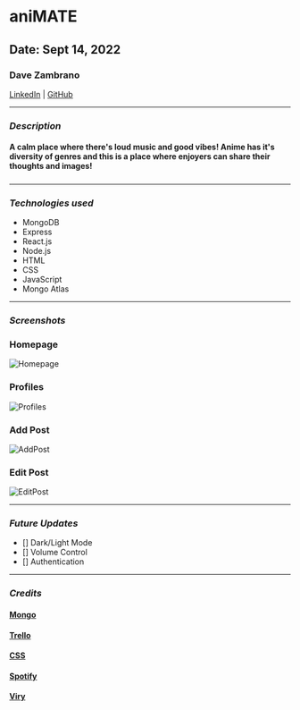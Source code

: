 # aniMATE

## Date: Sept 14, 2022

### Dave Zambrano

[LinkedIn](https://www.linkedin.com/in/davezambr/) |
[GitHub](https://github.com/dzambr13) 

---

### **_Description_**

#### **A calm place where there's loud music and good vibes! Anime has it's diversity of genres and this is a place where enjoyers can share their thoughts and images!**

#####

---

### **_Technologies used_**

- MongoDB
- Express
- React.js
- Node.js
- HTML
- CSS
- JavaScript
- Mongo Atlas

---

### **_Screenshots_**

### Homepage

![Homepage](https://cdn.discordapp.com/attachments/1014901483860394064/1019555730791075881/unknown.png)

### Profiles

![Profiles](https://cdn.discordapp.com/attachments/1014901483860394064/1019560918364987442/unknown.png)

### Add Post

![AddPost](https://cdn.discordapp.com/attachments/1014901483860394064/1019562293870207028/unknown.png)

### Edit Post

![EditPost](https://cdn.discordapp.com/attachments/1014901483860394064/1019560977655668757/unknown.png)

---

### **_Future Updates_**

- [] Dark/Light Mode
- [] Volume Control
- [] Authentication

---

### **_Credits_**

#### [Mongo]()

#### [Trello](https://trello.com/b/KfrNL1LF/ourspace)

#### [CSS](https://animate.style/)

#### [Spotify](https://open.spotify.com/)

#### [Viry](https://github.com/ViryF)
